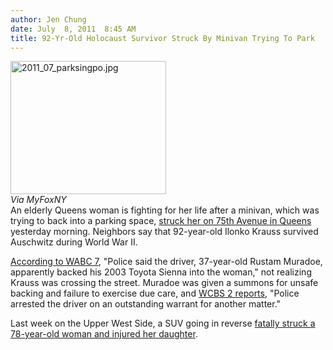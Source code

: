 ```yaml
---
author: Jen Chung
date: July  8, 2011  8:45 AM
title: 92-Yr-Old Holocaust Survivor Struck By Minivan Trying To Park
---
```


<p><span class="mt-enclosure mt-enclosure-image" style="display: inline;"> </span></p><div class="image-left" style=" width:249px; "> <img alt="2011_07_parksingpo.jpg" src="https://web.archive.org/web/20111212013201im_/http://gothamist.com/attachments/jen/2011_07_parksingpo.jpg" width="249" height="213"> <br> <i>Via MyFoxNY</i></div> An elderly Queens woman is fighting for her life after a minivan, which was trying to back into a parking space, <a href="https://web.archive.org/web/20111212013201/http://www.myfoxny.com/dpp/news/holocaust-survivor-minivan-accident-queens-20110707-akd">struck her on 75th Avenue in Queens</a> yesterday morning. Neighbors say that 92-year-old Ilonko Krauss survived Auschwitz during World War II.<p></p>

<p><a href="https://web.archive.org/web/20111212013201/http://abclocal.go.com/wabc/story?section=news/local/new_york&amp;id=8160623">According to WABC 7</a>, &quot;Police said the driver, 37-year-old Rustam Muradoe, apparently backed his 2003 Toyota Sienna into the woman,&quot; not realizing Krauss was crossing the street.  Muradoe was given a summons for unsafe backing and failure to exercise due care, and <a href="https://web.archive.org/web/20111212013201/http://newyork.cbslocal.com/2011/07/08/elderly-queens-woman-hit-by-minivan-remains-critical/">WCBS 2 reports</a>, &quot;Police arrested the driver on an outstanding warrant for another matter.&quot;</p>

<p>Last week on the Upper West Side, a SUV going in reverse <a href="https://web.archive.org/web/20111212013201/http://gothamist.com/2011/07/01/suv_in_reverse_kills_woman_and_inju.php">fatally struck a 78-year-old woman and injured her daughter</a>.  </p>